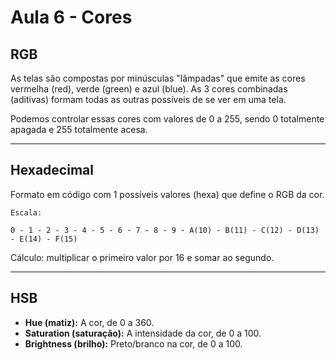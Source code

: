 # Aula 6 - Cores

## RGB

As telas são compostas por minúsculas "lâmpadas" que emite as cores vermelha (red), verde (green) e azul (blue). As 3 cores combinadas (aditivas) formam todas as outras possíveis de se ver em uma tela.

Podemos controlar essas cores com valores de 0 a 255, sendo 0 totalmente apagada e 255 totalmente acesa.

---

## Hexadecimal

Formato em código com 1 possíveis valores (hexa) que define o RGB da cor.

```
Escala:

0 - 1 - 2 - 3 - 4 - 5 - 6 - 7 - 8 - 9 - A(10) - B(11) - C(12) - D(13) - E(14) - F(15)
```

Cálculo: multiplicar o primeiro valor por 16 e somar ao segundo.

---

## HSB

* **Hue (matiz):** A cor, de 0 a 360.
* **Saturation (saturação):** A intensidade da cor, de 0 a 100.
* **Brightness (brilho):** Preto/branco na cor, de 0 a 100.